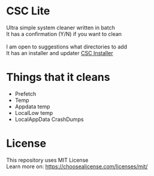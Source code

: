 # CSC Lite
Ultra simple system cleaner written in batch\
It has a confirmation (Y/N) if you want to clean\
\
I am open to suggestions what directories to add\
It has an installer and updater [CSC Installer](https://github.com/Chinchillus/CSC-Installer)

# Things that it cleans
- Prefetch
- Temp
- Appdata temp
- LocalLow temp
- LocalAppData CrashDumps

# License
This repository uses MIT License\
Learn more on: https://choosealicense.com/licenses/mit/


